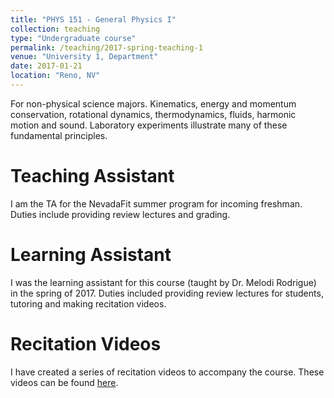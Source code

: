 ```yaml
---
title: "PHYS 151 - General Physics I"
collection: teaching
type: "Undergraduate course"
permalink: /teaching/2017-spring-teaching-1
venue: "University 1, Department"
date: 2017-01-21
location: "Reno, NV"
---
```


For non-physical science majors. Kinematics, energy and momentum conservation, rotational dynamics, thermodynamics, fluids, harmonic motion and sound. Laboratory experiments illustrate many of these fundamental principles.

Teaching Assistant
======
I am the TA for the NevadaFit summer program for incoming freshman. Duties include providing review lectures and grading.

Learning Assistant
======
I was the learning assistant for this course (taught by Dr. Melodi Rodrigue) in the spring of 2017. Duties included providing review lectures for students, tutoring and making recitation videos.

Recitation Videos
======
I have created a series of recitation videos to accompany the course. These videos can be found [here](https://www.youtube.com/channel/UCIcA-7xWHtvpt3D8w2Z7-Qg).
